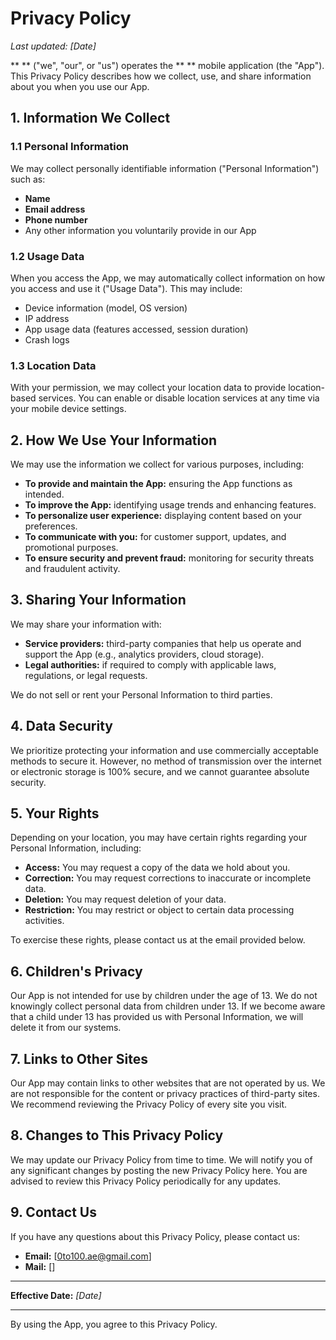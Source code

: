 # Privacy Policy

_Last updated: [Date]_

** ** ("we", "our", or "us") operates the ** ** mobile application (the "App"). This Privacy Policy describes how we collect, use, and share information about you when you use our App.

## 1. Information We Collect

### 1.1 Personal Information
We may collect personally identifiable information ("Personal Information") such as:
- **Name**
- **Email address**
- **Phone number**
- Any other information you voluntarily provide in our App

### 1.2 Usage Data
When you access the App, we may automatically collect information on how you access and use it ("Usage Data"). This may include:
- Device information (model, OS version)
- IP address
- App usage data (features accessed, session duration)
- Crash logs

### 1.3 Location Data
With your permission, we may collect your location data to provide location-based services. You can enable or disable location services at any time via your mobile device settings.

## 2. How We Use Your Information

We may use the information we collect for various purposes, including:
- **To provide and maintain the App:** ensuring the App functions as intended.
- **To improve the App:** identifying usage trends and enhancing features.
- **To personalize user experience:** displaying content based on your preferences.
- **To communicate with you:** for customer support, updates, and promotional purposes.
- **To ensure security and prevent fraud:** monitoring for security threats and fraudulent activity.

## 3. Sharing Your Information

We may share your information with:
- **Service providers:** third-party companies that help us operate and support the App (e.g., analytics providers, cloud storage).
- **Legal authorities:** if required to comply with applicable laws, regulations, or legal requests.

We do not sell or rent your Personal Information to third parties.

## 4. Data Security

We prioritize protecting your information and use commercially acceptable methods to secure it. However, no method of transmission over the internet or electronic storage is 100% secure, and we cannot guarantee absolute security.

## 5. Your Rights

Depending on your location, you may have certain rights regarding your Personal Information, including:
- **Access:** You may request a copy of the data we hold about you.
- **Correction:** You may request corrections to inaccurate or incomplete data.
- **Deletion:** You may request deletion of your data.
- **Restriction:** You may restrict or object to certain data processing activities.

To exercise these rights, please contact us at the email provided below.

## 6. Children's Privacy

Our App is not intended for use by children under the age of 13. We do not knowingly collect personal data from children under 13. If we become aware that a child under 13 has provided us with Personal Information, we will delete it from our systems.

## 7. Links to Other Sites

Our App may contain links to other websites that are not operated by us. We are not responsible for the content or privacy practices of third-party sites. We recommend reviewing the Privacy Policy of every site you visit.

## 8. Changes to This Privacy Policy

We may update our Privacy Policy from time to time. We will notify you of any significant changes by posting the new Privacy Policy here. You are advised to review this Privacy Policy periodically for any updates.

## 9. Contact Us

If you have any questions about this Privacy Policy, please contact us:

- **Email:** [0to100.ae@gmail.com]
- **Mail:** []

---

**Effective Date:** _[Date]_

---

By using the App, you agree to this Privacy Policy.

